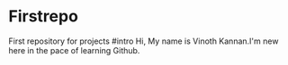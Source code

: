 # Firstrepo
First repository for projects
#intro
Hi, My name is Vinoth Kannan.I'm new here in the pace of learning Github.
